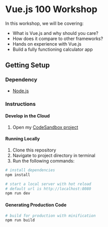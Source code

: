 # Vue.js 100 Workshop

In this workshop, we will be covering:

* What is Vue.js and why should you care?
* How does it compare to other frameworks?
* Hands on experience with Vue.js
* Build a fully functioning calculator app

## Getting Setup

### Dependency

* [Node.js](https://nodejs.org/en/)

### Instructions

#### Develop in the Cloud

1.  Open my [CodeSandbox project](https://codesandbox.io/s/github/bencodezen/vuejs-100-workshop)

#### Running Locally

1.  Clone this repository
2.  Navigate to project directory in terminal
3.  Run the following commands:

```bash
# install dependencies
npm install

# start a local server with hot reload
# default url is http://localhost:8080
npm run dev
```

#### Generating Production Code

```bash
# build for production with minification
npm run build
```

